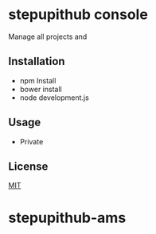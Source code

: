# stepupithub console
Manage all projects and

## Installation
- npm Install
- bower install
- node development.js

## Usage
- Private

## License
[MIT](https://choosealicense.com/licenses/mit/)
# stepupithub-ams
